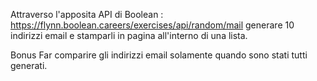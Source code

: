 Attraverso l'apposita API di Boolean :
https://flynn.boolean.careers/exercises/api/random/mail
generare 10 indirizzi email e stamparli in pagina all'interno di una lista.

Bonus
Far comparire gli indirizzi email solamente quando sono stati tutti generati.